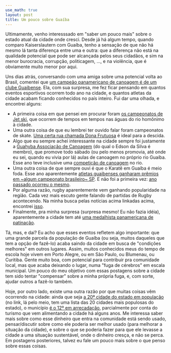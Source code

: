 ```yaml
---
use_math: true
layout: post
title: Um pouco sobre Guaíba
---
```


Ultimamente, venho interesssado em "saber um pouco mais" sobre o estado atual
da cidade onde cresci. Desde já há algum tempo, quando comparo Kaiserslautern
com Guaíba, tenho a sensação de que não há mesmo lá tanta diferença entre uma
e outra: que a diferença não está na qualidade potencial que pode ser
alcançada pelos seus cidadãos, e sim na menor burocracia, corrupção,
politicagem, ..., e na violência, que é obviamente muito menor por aqui.

Uns dias atrás, conversando com uma amiga sobre uma potencial volta ao Brasil, comentei
que [um campeão panamericano de canoagem é de um clube Guaibense](https://pt.wikipedia.org/wiki/Edson_da_Silva).
Ela, com sua surpresa, me fez ficar pensando em quantos eventos esportivos
ocorrem todo ano na cidade, e quantos atletas da cidade acabam ficando
conhecidos no país inteiro. Fui dar uma olhada, e encontrei alguns:

* A primeira coisa em que pensei em procurar foram
  [os campeonatos de Jet ski](https://www.guaiba.online/noticia/guaiba-e-sede-de-campeonato-sul-americano-de-jet-ski-com-representantes-de-cinco-paises),
  que ocorrem de tempos em tempos nas águas do rio homônimo à cidade.
* Uma outra coisa de que eu lembrei ter ouvido falar foram campeonatos de
  skate.
  [Uma certa rua chamada Dona Frutuosa](http://www.novafolha.com.br/noticias/esporte/provas-de-skate-alteram-transito/)
  é ideal para a descida.
* Algo que eu sempre achei interessante na cidade sempre foi justamente a
  [Guahyba Associação de Canoagem](https://www.facebook.com/Guahyba-Associa%C3%A7%C3%A3o-de-Canoagem-126940344052529/?ref=page_internal)
  (do qual o Edson da Silva é membro), que
  promove todo sábado (ou pelo menos promovia, até onde eu sei, quando eu
  vivia por lá) aulas de canoagem no próprio rio Guaíba.
  Esse ano teve inclusive uma
  [competição de canoagem](http://www.novafolha.com.br/noticias/esporte/domingo-tem-copa-de-canoagem/)
  no rio.
* Uma outra coisa de que sempre ouvi é que o Karatê em Guaíba é meio foda.
  Esse ano aparentemente
  [atletas guaibenses ganharam prêmios em ~algum campeonato brasileiro~ SP](http://www.novafolha.com.br/noticias/esporte/guaiba-garante-premios-no-brasileiro-de-karate-em-sp/).
  E não foi a primeira vez:
  [ano passado ocorreu o mesmo](http://www.novafolha.com.br/noticias/esporte/guaiba-no-brasileiro/).
* Por alguma razão, rugby aparentemente vem ganhando popularidade na região.
  Cada vez mais escuto gente falando de partidas de Rugby acontecendo.
  Na minha busca pelas notícias acima linkadas acima, encontrei
  [isso](http://www.novafolha.com.br/noticias/esporte/rodada-de-rugby-em-guaiba/).
* Finalmente, pra minha surpresa (surpresa mesmo! Eu não fazia idéia),
  aparentemente a cidade tem até
  [uma medalhista panamericana de patinação](http://www.novafolha.com.br/noticias/esporte/ouro-na-patinacao/).

Tá, mas, e daí? Eu acho que esses eventos refletem algo importante:
que uma grande parcela da população de Guaíba (ou seja, muitos daqueles
que tem a opção de fazê-lo) acaba saindo da cidade em busca de
"condições melhores" em outros lugares. Assim, muitos conhecidos meus
do tempo de escola hoje vivem em Porto Alegre, ou em São Paulo, ou
Blumenau, ou Curitiba. Gente muito boa, com potencial para contribuir pra
comunidade local, mas que acaba deixando o lugar, numa "fuga de cérebros"
em escala municipal. Um pouco do meu objetivo com essas postagens sobre
a cidade tem sido tentar "compensar" sobre a minha própria fuga, e,
com sorte, ajudar outros a fazê-lo também.

Hoje, por outro lado, existe uma outra razão por que muitas coisas vêm
ocorrendo na cidade: ainda que seja
[a 20ª cidade do estado em população](https://pt.wikipedia.org/wiki/Rio_Grande_do_Sul)
(no link, lá pelo meio, tem uma lista das 20 cidades mais populosas do estado),
o município
[é o 12º em arrecadação](https://www.guaiba.online/noticia/contrato-de-r-7-milhoes-e-assinado-e-camara-instala-comissao-para-analisar-emprestimos-do-executivo), parcialmente por conta do
turismo que vem alimentando a cidade há alguns anos.
Me interessa saber mais sobre como esse dinheiro que entra na comunidade
está sendo usado, pensar/discutir sobre como ele poderia ser melhor
usado (para melhorar a situação da cidade), e sobre o que se poderia
fazer para que ele levasse a cidade a uma situação sustentável, onde
o dinheiro cresça, e não se perca.
Em postagens posteriores, talvez eu fale um pouco mais sobre o que penso
sobre essas coisas.


